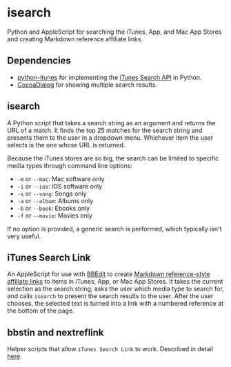 # isearch #

Python and AppleScript for searching the iTunes, App, and Mac App Stores and creating Markdown reference affiliate links.

## Dependencies ##

* [python-itunes][2] for implementing the [iTunes Search API][3] in Python.
* [CocoaDialog][1] for showing multiple search results.

## isearch ##

A Python script that takes a search string as an argument and returns the URL of a match. It finds the top 25 matches for the search string and presents them to the user in a dropdown menu. Whichever item the user selects is the one whose URL is returned.

Because the iTunes stores are so big, the search can be limited to specific media types through command line options:

* `-m` or `--mac`: Mac software only
* `-i` or `--ios`: iOS software only
* `-s` or `--song`: Songs only
* `-a` or `--album`: Albums only
* `-b` or `--book`: Ebooks only
* `-f` or `--movie`: Movies only


If no option is provided, a generic search is performed, which typically isn't very useful.

## iTunes Search Link ##

An AppleScript for use with [BBEdit][4] to create [Markdown reference-style affiliate links][5] to items in iTunes, App, or Mac App Stores. It takes the current selection as the search string, asks the user which media type to search for, and calls `isearch` to present the search results to the user. After the user chooses, the selected text is turned into a link with a numbered reference at the bottom of the page.

## bbstin and nextreflink ##

Helper scripts that allow `iTunes Search Link` to work. Described in detail [here][6].



[1]: http://mstratman.github.io/cocoadialog/
[2]: https://github.com/drdrang/python-itunes
[3]: http://www.apple.com/itunes/affiliates/resources/documentation/itunes-store-web-service-search-api.html
[4]: https://itunes.apple.com/us/app/bbedit/id404009241?mt=12&uo=4&at=10l4Fv
[5]: http://daringfireball.net/projects/markdown/syntax
[6]: http://www.leancrew.com/all-this/2012/08/markdown-reference-links-in-bbedit/
